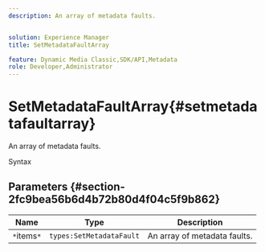 ```yaml
---
description: An array of metadata faults.


solution: Experience Manager
title: SetMetadataFaultArray

feature: Dynamic Media Classic,SDK/API,Metadata
role: Developer,Administrator
---
```


# SetMetadataFaultArray{#setmetadatafaultarray}

An array of metadata faults.

 Syntax 

## Parameters {#section-2fc9bea56b6d4b72b80d4f04c5f9b862}

|  Name  | Type  | Description  |
|---|---|---|
|  `*`items`*`  | `types:SetMetadataFault`  | An array of metadata faults.  |


